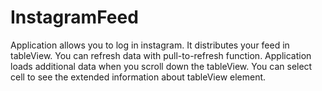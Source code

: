 InstagramFeed
=============
Application allows you to log in instagram. It distributes your feed in tableView. You can refresh data with pull-to-refresh function. Application loads additional data when you scroll down the tableView. You can select cell to see the extended information about tableView element.
